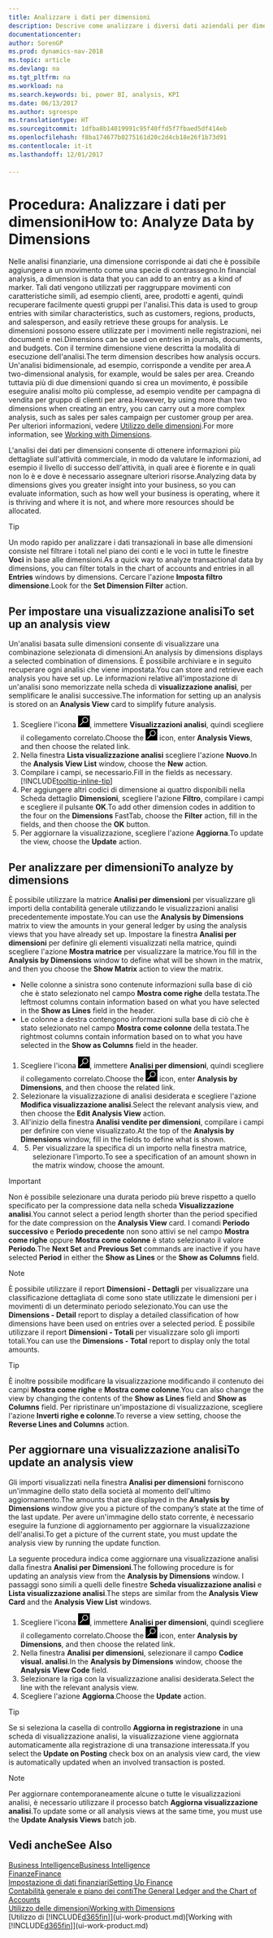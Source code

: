 ```yaml
---
title: Analizzare i dati per dimensioni
description: Descrive come analizzare i diversi dati aziendali per dimensioni.
documentationcenter: 
author: SorenGP
ms.prod: dynamics-nav-2018
ms.topic: article
ms.devlang: na
ms.tgt_pltfrm: na
ms.workload: na
ms.search.keywords: bi, power BI, analysis, KPI
ms.date: 06/13/2017
ms.author: sgroespe
ms.translationtype: HT
ms.sourcegitcommit: 1dfba8b14019991c95f40ffd5f7fbaed5df414eb
ms.openlocfilehash: f8ba174677b0275161d20c2d4cb18e26f1b73d91
ms.contentlocale: it-it
ms.lasthandoff: 12/01/2017

---
```

#  <a name="how-to-analyze-data-by-dimensions"></a><span data-ttu-id="28244-103">Procedura: Analizzare i dati per dimensioni</span><span class="sxs-lookup"><span data-stu-id="28244-103">How to: Analyze Data by Dimensions</span></span>
<span data-ttu-id="28244-104">Nelle analisi finanziarie, una dimensione corrisponde ai dati che è possibile aggiungere a un movimento come una specie di contrassegno.</span><span class="sxs-lookup"><span data-stu-id="28244-104">In financial analysis, a dimension is data that you can add to an entry as a kind of marker.</span></span> <span data-ttu-id="28244-105">Tali dati vengono utilizzati per raggruppare movimenti con caratteristiche simili, ad esempio clienti, aree, prodotti e agenti, quindi recuperare facilmente questi gruppi per l'analisi.</span><span class="sxs-lookup"><span data-stu-id="28244-105">This data is used to group entries with similar characteristics, such as customers, regions, products, and salesperson, and easily retrieve these groups for analysis.</span></span> <span data-ttu-id="28244-106">Le dimensioni possono essere utilizzate per i movimenti nelle registrazioni, nei documenti e nei.</span><span class="sxs-lookup"><span data-stu-id="28244-106">Dimensions can be used on entries in journals, documents, and budgets.</span></span> <span data-ttu-id="28244-107">Con il termine dimensione viene descritta la modalità di esecuzione dell'analisi.</span><span class="sxs-lookup"><span data-stu-id="28244-107">The term dimension describes how analysis occurs.</span></span> <span data-ttu-id="28244-108">Un'analisi bidimensionale, ad esempio, corrisponde a vendite per area.</span><span class="sxs-lookup"><span data-stu-id="28244-108">A two-dimensional analysis, for example, would be sales per area.</span></span> <span data-ttu-id="28244-109">Creando tuttavia più di due dimensioni quando si crea un movimento, è possibile eseguire analisi molto più complesse, ad esempio vendite per campagna di vendita per gruppo di clienti per area.</span><span class="sxs-lookup"><span data-stu-id="28244-109">However, by using more than two dimensions when creating an entry, you can carry out a more complex analysis, such as sales per sales campaign per customer group per area.</span></span> <span data-ttu-id="28244-110">Per ulteriori informazioni, vedere [Utilizzo delle dimensioni](finance-dimensions.md).</span><span class="sxs-lookup"><span data-stu-id="28244-110">For more information, see [Working with Dimensions](finance-dimensions.md).</span></span>

<span data-ttu-id="28244-111">L'analisi dei dati per dimensioni consente di ottenere informazioni più dettagliate sull'attività commerciale, in modo da valutare le informazioni, ad esempio il livello di successo dell'attività, in quali aree è fiorente e in quali non lo è e dove è necessario assegnare ulteriori risorse.</span><span class="sxs-lookup"><span data-stu-id="28244-111">Analyzing data by dimensions gives you greater insight into your business, so you can evaluate information, such as how well your business is operating, where it is thriving and where it is not, and where more resources should be allocated.</span></span>

> [!TIP]
> <span data-ttu-id="28244-112">Un modo rapido per analizzare i dati transazionali in base alle dimensioni consiste nel filtrare i totali nel piano dei conti e le voci in tutte le finestre **Voci** in base alle dimensioni.</span><span class="sxs-lookup"><span data-stu-id="28244-112">As a quick way to analyze transactional data by dimensions, you can filter totals in the chart of accounts and entries in all **Entries** windows by dimensions.</span></span> <span data-ttu-id="28244-113">Cercare l'azione **Imposta filtro dimensione**.</span><span class="sxs-lookup"><span data-stu-id="28244-113">Look for the **Set Dimension Filter** action.</span></span>

## <a name="to-set-up-an-analysis-view"></a><span data-ttu-id="28244-114">Per impostare una visualizzazione analisi</span><span class="sxs-lookup"><span data-stu-id="28244-114">To set up an analysis view</span></span>  
<span data-ttu-id="28244-115">Un'analisi basata sulle dimensioni consente di visualizzare una combinazione selezionata di dimensioni.</span><span class="sxs-lookup"><span data-stu-id="28244-115">An analysis by dimensions displays a selected combination of dimensions.</span></span> <span data-ttu-id="28244-116">È possibile archiviare e in seguito recuperare ogni analisi che viene impostata.</span><span class="sxs-lookup"><span data-stu-id="28244-116">You can store and retrieve each analysis you have set up.</span></span> <span data-ttu-id="28244-117">Le informazioni relative all'impostazione di un'analisi sono memorizzate nella scheda di **visualizzazione analisi**, per semplificare le analisi successive.</span><span class="sxs-lookup"><span data-stu-id="28244-117">The information for setting up an analysis is stored on an **Analysis View** card to simplify future analysis.</span></span>  

1. <span data-ttu-id="28244-118">Scegliere l'icona ![Cerca pagina o report](media/ui-search/search_small.png "icona Cerca pagina o report"), immettere **Visualizzazioni analisi**, quindi scegliere il collegamento correlato.</span><span class="sxs-lookup"><span data-stu-id="28244-118">Choose the ![Search for Page or Report](media/ui-search/search_small.png "Search for Page or Report icon") icon, enter **Analysis Views**, and then choose the related link.</span></span>  
2. <span data-ttu-id="28244-119">Nella finestra **Lista visualizzazione analisi** scegliere l'azione **Nuovo**.</span><span class="sxs-lookup"><span data-stu-id="28244-119">In the **Analysis View List** window, choose the **New** action.</span></span>
3. <span data-ttu-id="28244-120">Compilare i campi, se necessario.</span><span class="sxs-lookup"><span data-stu-id="28244-120">Fill in the fields as necessary.</span></span> [!INCLUDE[tooltip-inline-tip](includes/tooltip-inline-tip_md.md)]
4. <span data-ttu-id="28244-121">Per aggiungere altri codici di dimensione ai quattro disponibili nella Scheda dettaglio **Dimensioni**, scegliere l'azione **Filtro**, compilare i campi e scegliere il pulsante **OK**.</span><span class="sxs-lookup"><span data-stu-id="28244-121">To add other dimension codes in addition to the four on the **Dimensions** FastTab, choose the **Filter** action, fill in the fields, and then choose the **OK** button.</span></span>  
5. <span data-ttu-id="28244-122">Per aggiornare la visualizzazione, scegliere l'azione **Aggiorna**.</span><span class="sxs-lookup"><span data-stu-id="28244-122">To update the view, choose the **Update** action.</span></span>

## <a name="to-analyze-by-dimensions"></a><span data-ttu-id="28244-123">Per analizzare per dimensioni</span><span class="sxs-lookup"><span data-stu-id="28244-123">To analyze by dimensions</span></span>
<span data-ttu-id="28244-124">È possibile utilizzare la matrice **Analisi per dimensioni** per visualizzare gli importi della contabilità generale utilizzando le visualizzazioni analisi precedentemente impostate.</span><span class="sxs-lookup"><span data-stu-id="28244-124">You can use the **Analysis by Dimensions** matrix to view the amounts in your general ledger by using the analysis views that you have already set up.</span></span> <span data-ttu-id="28244-125">Impostare la finestra **Analisi per dimensioni** per definire gli elementi visualizzati nella matrice, quindi scegliere l'azione **Mostra matrice** per visualizzare la matrice.</span><span class="sxs-lookup"><span data-stu-id="28244-125">You fill in the **Analysis by Dimensions** window to define what will be shown in the matrix, and then you choose the **Show Matrix** action to view the matrix.</span></span>  

- <span data-ttu-id="28244-126">Nelle colonne a sinistra sono contenute informazioni sulla base di ciò che è stato selezionato nel campo **Mostra come righe** della testata.</span><span class="sxs-lookup"><span data-stu-id="28244-126">The leftmost columns contain information based on what you have selected in the **Show as Lines** field in the header.</span></span>  
- <span data-ttu-id="28244-127">Le colonne a destra contengono informazioni sulla base di ciò che è stato selezionato nel campo **Mostra come colonne** della testata.</span><span class="sxs-lookup"><span data-stu-id="28244-127">The rightmost columns contain information based on to what you have selected in the **Show as Columns** field in the header.</span></span>  

1. <span data-ttu-id="28244-128">Scegliere l'icona ![Cerca pagina o report](media/ui-search/search_small.png "icona Cerca pagina o report"), immettere **Analisi per dimensioni**, quindi scegliere il collegamento correlato.</span><span class="sxs-lookup"><span data-stu-id="28244-128">Choose the ![Search for Page or Report](media/ui-search/search_small.png "Search for Page or Report icon") icon, enter **Analysis by Dimensions**, and then choose the related link.</span></span>  
2. <span data-ttu-id="28244-129">Selezionare la visualizzazione di analisi desiderata e scegliere l'azione **Modifica visualizzazione analisi**.</span><span class="sxs-lookup"><span data-stu-id="28244-129">Select the relevant analysis view,  and then choose the **Edit Analysis View** action.</span></span>
3. <span data-ttu-id="28244-130">All'inizio della finestra **Analisi vendite per dimensioni**, compilare i campi per definire con viene visualizzato.</span><span class="sxs-lookup"><span data-stu-id="28244-130">At the top of the **Analysis by Dimensions** window, fill in the fields to define what is shown.</span></span>
4. 5. <span data-ttu-id="28244-131">Per visualizzare la specifica di un importo nella finestra matrice, selezionare l'importo.</span><span class="sxs-lookup"><span data-stu-id="28244-131">To see a specification of an amount shown in the matrix window, choose the amount.</span></span>  

> [!IMPORTANT]  
>   <span data-ttu-id="28244-132">Non è possibile selezionare una durata periodo più breve rispetto a quello specificato per la compressione data nella scheda **Visualizzazione analisi**.</span><span class="sxs-lookup"><span data-stu-id="28244-132">You cannot select a period length shorter than the period specified for the date compression on the **Analysis View** card.</span></span> <span data-ttu-id="28244-133">I comandi **Periodo successivo** e **Periodo precedente** non sono attivi se nel campo **Mostra come righe** oppure **Mostra come colonne** è stato selezionato il valore **Periodo**.</span><span class="sxs-lookup"><span data-stu-id="28244-133">The **Next Set** and **Previous Set** commands are inactive if you have selected **Period** in either the **Show as Lines** or the **Show as Columns** field.</span></span>  

> [!NOTE]  
>   <span data-ttu-id="28244-134">È possibile utilizzare il report **Dimensioni - Dettagli** per visualizzare una classificazione dettagliata di come sono state utilizzate le dimensioni per i movimenti di un determinato periodo selezionato.</span><span class="sxs-lookup"><span data-stu-id="28244-134">You can use the **Dimensions - Detail** report to display a detailed classification of how dimensions have been used on entries over a selected period.</span></span> <span data-ttu-id="28244-135">È possibile utilizzare il report **Dimensioni - Totali** per visualizzare solo gli importi totali.</span><span class="sxs-lookup"><span data-stu-id="28244-135">You can use the **Dimensions - Total** report to display only the total amounts.</span></span>  

> [!TIP]  
>   <span data-ttu-id="28244-136">È inoltre possibile modificare la visualizzazione modificando il contenuto dei campi **Mostra come righe** e **Mostra come colonne**.</span><span class="sxs-lookup"><span data-stu-id="28244-136">You can also change the view by changing the contents of the **Show as Lines** field and **Show as Columns** field.</span></span> <span data-ttu-id="28244-137">Per ripristinare un'impostazione di visualizzazione, scegliere l'azione **Inverti righe e colonne**.</span><span class="sxs-lookup"><span data-stu-id="28244-137">To reverse a view setting, choose the **Reverse Lines and Columns** action.</span></span>

## <a name="to-update-an-analysis-view"></a><span data-ttu-id="28244-138">Per aggiornare una visualizzazione analisi</span><span class="sxs-lookup"><span data-stu-id="28244-138">To update an analysis view</span></span>  
<span data-ttu-id="28244-139">Gli importi visualizzati nella finestra **Analisi per dimensioni** forniscono un'immagine dello stato della società al momento dell'ultimo aggiornamento.</span><span class="sxs-lookup"><span data-stu-id="28244-139">The amounts that are displayed in the **Analysis by Dimensions** window give you a picture of the company’s state at the time of the last update.</span></span> <span data-ttu-id="28244-140">Per avere un'immagine dello stato corrente, è necessario eseguire la funzione di aggiornamento per aggiornare la visualizzazione dell'analisi.</span><span class="sxs-lookup"><span data-stu-id="28244-140">To get a picture of the current state, you must update the analysis view by running the update function.</span></span>

<span data-ttu-id="28244-141">La seguente procedura indica come aggiornare una visualizzazione analisi dalla finestra **Analisi per Dimensioni**.</span><span class="sxs-lookup"><span data-stu-id="28244-141">The following procedure is for updating an analysis view from the **Analysis by Dimensions** window.</span></span> <span data-ttu-id="28244-142">I passaggi sono simili a quelli delle finestre **Scheda visualizzazione analisi** e **Lista visualizzazione analisi**.</span><span class="sxs-lookup"><span data-stu-id="28244-142">The steps are similar from the **Analysis View Card** and the **Analysis View List** windows.</span></span>  

1. <span data-ttu-id="28244-143">Scegliere l'icona ![Cerca pagina o report](media/ui-search/search_small.png "icona Cerca pagina o report"), immettere **Analisi per dimensioni**, quindi scegliere il collegamento correlato.</span><span class="sxs-lookup"><span data-stu-id="28244-143">Choose the ![Search for Page or Report](media/ui-search/search_small.png "Search for Page or Report icon") icon, enter **Analysis by Dimensions**, and then choose the related link.</span></span>  
2. <span data-ttu-id="28244-144">Nella finestra **Analisi per dimensioni**, selezionare il campo **Codice visual. analisi**.</span><span class="sxs-lookup"><span data-stu-id="28244-144">In the **Analysis by Dimensions** window, choose the **Analysis View Code** field.</span></span>  
3. <span data-ttu-id="28244-145">Selezionare la riga con la visualizzazione analisi desiderata.</span><span class="sxs-lookup"><span data-stu-id="28244-145">Select the line with the relevant analysis view.</span></span>  
4. <span data-ttu-id="28244-146">Scegliere l'azione **Aggiorna**.</span><span class="sxs-lookup"><span data-stu-id="28244-146">Choose the **Update** action.</span></span>  

> [!TIP]  
>   <span data-ttu-id="28244-147">Se si seleziona la casella di controllo **Aggiorna in registrazione** in una scheda di visualizzazione analisi, la visualizzazione viene aggiornata automaticamente alla registrazione di una transazione interessata.</span><span class="sxs-lookup"><span data-stu-id="28244-147">If you select the **Update on Posting** check box on an analysis view card, the view is automatically updated when an involved transaction is posted.</span></span>

> [!NOTE]  
>   <span data-ttu-id="28244-148">Per aggiornare contemporaneamente alcune o tutte le visualizzazioni analisi, è necessario utilizzare il processo batch **Aggiorna visualizzazione analisi**.</span><span class="sxs-lookup"><span data-stu-id="28244-148">To update some or all analysis views at the same time, you must use the **Update Analysis Views** batch job.</span></span>  

## <a name="see-also"></a><span data-ttu-id="28244-149">Vedi anche</span><span class="sxs-lookup"><span data-stu-id="28244-149">See Also</span></span>
[<span data-ttu-id="28244-150">Business Intelligence</span><span class="sxs-lookup"><span data-stu-id="28244-150">Business Intelligence</span></span>](bi.md)  
[<span data-ttu-id="28244-151">Finanze</span><span class="sxs-lookup"><span data-stu-id="28244-151">Finance</span></span>](finance.md)  
[<span data-ttu-id="28244-152">Impostazione di dati finanziari</span><span class="sxs-lookup"><span data-stu-id="28244-152">Setting Up Finance</span></span>](finance-setup-finance.md)  
[<span data-ttu-id="28244-153">Contabilità generale e piano dei conti</span><span class="sxs-lookup"><span data-stu-id="28244-153">The General Ledger and the Chart of Accounts</span></span>](finance-general-ledger.md)  
[<span data-ttu-id="28244-154">Utilizzo delle dimensioni</span><span class="sxs-lookup"><span data-stu-id="28244-154">Working with Dimensions</span></span>](finance-dimensions.md)  
<span data-ttu-id="28244-155">[Utilizzo di [!INCLUDE[d365fin](includes/d365fin_md.md)]](ui-work-product.md)</span><span class="sxs-lookup"><span data-stu-id="28244-155">[Working with [!INCLUDE[d365fin](includes/d365fin_md.md)]](ui-work-product.md)</span></span>  

